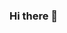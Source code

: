 ### Hi there 👋

<!--
**sumitskr/sumitskr** is a ✨ _special_ ✨ repository because its `README.md` (this file) appears on your GitHub profile.

Here are some ideas to get you started:

- 🔭 I’m currently working on Resume
- 🌱 I’m currently learning Data Science
- 🤔 I’m looking for help with Co-ordinator

